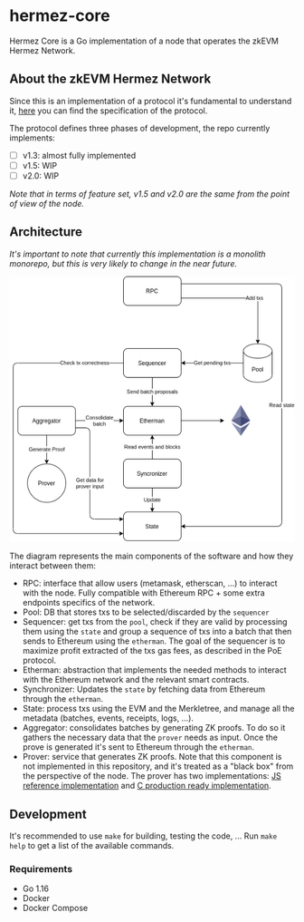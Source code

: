 # hermez-core

Hermez Core is a Go implementation of a node that operates the zkEVM Hermez Network.

## About the zkEVM Hermez Network

Since this is an implementation of a protocol it's fundamental to understand it, [here](https://hackmd.io/tEny6MhSQaqPpu4ltUyC_w) you can find the specification of the protocol.

The protocol defines three phases of development, the repo currently implements:

- [ ] v1.3: almost fully implemented
- [ ] v1.5: WIP
- [ ] v2.0: WIP

*Note that in terms of feature set, v1.5 and v2.0 are the same from the point of view of the node.*

## Architecture

*It's important to note that currently this implementation is a monolith monorepo, but this is very likely to change in the near future.*

<p align="center">
  <img src="./docs/architecture.drawio.png"/>
</p>

The diagram represents the main components of the software and how they interact between them:

- RPC: interface that allow users (metamask, etherscan, ...) to interact with the node. Fully compatible with Ethereum RPC + some extra endpoints specifics of the network.
- Pool: DB that stores txs to be selected/discarded by the `sequencer`
- Sequencer: get txs from the `pool`, check if they are valid by processing them using the `state` and group a sequence of txs into a batch that then sends to Ethereum using the `etherman`. The goal of the sequencer is to maximize profit extracted of the txs gas fees, as described in the PoE protocol.
- Etherman: abstraction that implements the needed methods to interact with the Ethereum network and the relevant smart contracts.
- Synchronizer: Updates the `state` by fetching data from Ethereum through the `etherman`.
- State: process txs using the EVM and the Merkletree, and manage all the metadata (batches, events, receipts, logs, ...).
- Aggregator: consolidates batches by generating ZK proofs. To do so it gathers the necessary data that the `prover` needs as input. Once the prove is generated it's sent to Ethereum through the `etherman`.
- Prover: service that generates ZK proofs. Note that this component is not implemented in this repository, and it's treated as a "black box" from the perspective of the node. The prover has two implementations: [JS reference implementation](https://github.com/hermeznetwork/zkproverjs) and [C production ready implementation](https://github.com/hermeznetwork/zkproverc).

## Development

It's recommended to use `make` for building, testing the code, ... Run `make help` to get a list of the available commands.

### Requirements

- Go 1.16
- Docker
- Docker Compose
